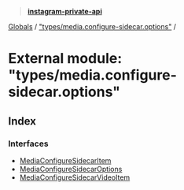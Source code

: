 > **[instagram-private-api](../README.md)**

[Globals](../globals.md) / ["types/media.configure-sidecar.options"](_types_media_configure_sidecar_options_.md) /

# External module: "types/media.configure-sidecar.options"

## Index

### Interfaces

* [MediaConfigureSidecarItem](../interfaces/_types_media_configure_sidecar_options_.mediaconfiguresidecaritem.md)
* [MediaConfigureSidecarOptions](../interfaces/_types_media_configure_sidecar_options_.mediaconfiguresidecaroptions.md)
* [MediaConfigureSidecarVideoItem](../interfaces/_types_media_configure_sidecar_options_.mediaconfiguresidecarvideoitem.md)